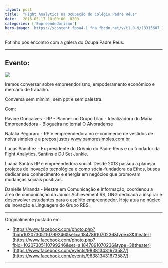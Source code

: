 ```yaml
---
layout: post
title:  "Fight Analytics na Ocupação do Colégio Padre Réus"
date:   2016-05-17 18:00:00 -0200
categories: ['Empreendedorismo']
hero-image: 'https://scontent.fpoa4-1.fna.fbcdn.net/v/t1.0-9/13315687_10207305110799246_993835386646757981_n.jpg?_nc_cat=111&_nc_ht=scontent.fpoa4-1.fna&oh=c05f23ff5489511b578e625d13a37ddd&oe=5D437E32'
---
```


Fotinho pós encontro com a galera do Ocupa Padre Reus.

---

## Evento:

![](https://scontent.fpoa4-1.fna.fbcdn.net/v/t1.0-0/p526x296/13245414_10207261765875650_448745927326361808_n.jpg?_nc_cat=111&_nc_ht=scontent.fpoa4-1.fna&oh=5dfe99c14566c4ca8b5a7338d0ed3fdc&oe=5D4574D1)


Iremos conversar sobre empreendorismo, empoderamento econômico e mercado de trabalho.

Conversa sem mimimi, sem ppt e sem palestra.

Com:

Ravine Gonçalves - RP - Planner no Grupo Lilac - Idealizadora do Maria Empreendedora - Blogueira no jornal O Alvoradense

Natalia Pegoraro - RP e empreendedora no e-commerce de vestidos de noiva simples e a preços justos www.oamoresimples.com.br

Lucas Sanchez - Ex presidente do Grêmio do Padre Reus e co fundador da Fight Analytics, Santins e DJ Set Junkie.

Luana Santos RP e empreendedora social. Desde 2013 passou a planejar projetos de inovação tecnológica e como sócia-fundadora da Ethos, busca dedicar seu conhecimento e energia em negócios que promovam mudanças sociais positivas.

Danielle Miranda - Mestre em Comunicação e Informação, coordenou a área de comunicação da Junior Achievement RS, ONG dedicada a inspirar e desenvolver estudantes para o espírito empreendedor. Hoje atua no núcleo de Inovação e Linguagem do Grupo RBS.

---

Originalmente postado em:

- [https://www.facebook.com/photo.php?fbid=10207305110799246&set=a.1847891070236&type=3&theater](https://www.facebook.com/photo.php?fbid=10207305110799246&set=a.1847891070236&type=3&theater)
- [https://www.facebook.com/events/983813431673587/](https://www.facebook.com/events/983813431673587/)

---